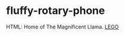 # fluffy-rotary-phone
HTML:
Home of The Magnificent Llama.
[LEGO](https://bobopodia.github.io/fluffy-rotary-phone/)
